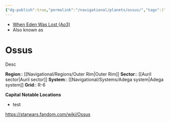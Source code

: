 ```yaml
---
{"dg-publish":true,"permalink":"/navigational/planets/ossus/","tags":["map","planet","outerrim","adega","auril","starkiller","unfinished"],"noteIcon":"saber1"}
---
```


- [When Eden Was Lost (Ao3)](https://archiveofourown.org/works/19334440)
- Also known as 
# Ossus
Desc

**Region**::  [[Navigational/Regions/Outer Rim\|Outer Rim]]
**Sector**::  [[Auril sector\|Auril sector]]
**System**::  [[Navigational/Systems/Adega system\|Adega system]]
**Grid**::  R-6

**Capital**
**Notable Locations**
- test

https://starwars.fandom.com/wiki/Ossus

